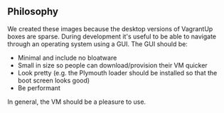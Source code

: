 ## Philosophy

We created these images because the desktop versions of VagrantUp boxes are sparse. During development it's useful to be able to navigate through an operating system using a GUI. The GUI should be:

* Minimal and include no bloatware
* Small in size so people can download/provision their VM quicker
* Look pretty (e.g. the Plymouth loader should be installed so that the boot screen looks good)
* Be performant

In general, the VM should be a pleasure to use.
